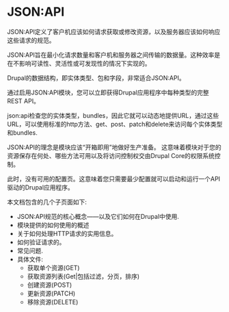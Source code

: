 JSON:API
========

JSON:API定义了客户机应该如何请求获取或修改资源，以及服务器应该如何响应这些请求的规范。

JSON:API旨在最小化请求数量和客户机和服务器之间传输的数据量。这种效率是在不影响可读性、灵活性或可发现性的情况下实现的。

Drupal的数据结构，即实体类型、包和字段，非常适合JSON:API。

通过启用JSON:API模块，您可以立即获得Drupal应用程序中每种类型的完整REST API。

json:api检查您的实体类型，bundles，因此它就可以动态地提供URL，通过这些URL，可以使用标准的http方法、get、post、patch和delete来访问每个实体类型和bundles.

JSON:API的理念是模块应该“开箱即用”地做好生产准备。
这意味着模块对于您的资源保存在何处、哪些方法可用以及将访问控制权交由Drupal Core的权限系统控制。

此时，没有可用的配置页。这意味着您只需要最少配置就可以启动和运行一个API驱动的Drupal应用程序。

本文档包含的几个子页面如下:
* JSON:API规范的核心概念——以及它们如何在Drupal中使用.
* 模块提供的如何使用的概述
* 关于如何处理HTTP请求的实用信息。
* 如何验证请求的。
* 常见问题.
* 具体文件:
  * 获取单个资源(GET)
  * 获取资源列表(Get|包括过滤，分页，排序)
  * 创建资源(POST)
  * 更新资源(PATCH)
  * 移除资源(DELETE)